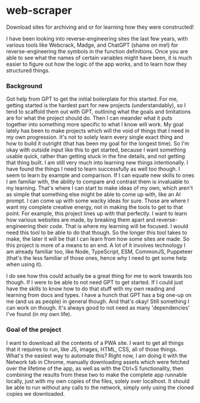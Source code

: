 # web-scraper

Download sites for archiving and or for learning how they were constructed!

I have been looking into reverse-engineering sites the last few years, with various tools like Webcrack, Madge, and ChatGPT (shame on me!) for reverse-engineering the symbols in the function definitions. Once you are able to see what the names of certain variables might have been, it is much easier to figure out how the logic of the app works, and to learn how they structured things.

### Background

Got help from GPT to get the initial boilerplate for this started. For me, getting started is the hardest part for new projects (understandably), so I tend to scaffold them out with GPT, outlining what the goals and limitations are for what the project should do. Then I can meander what it puts together into something more specific to what I know will work. My goal lately has been to make projects which will the void of things that I need in my own progression. It's not to solely learn every single exact thing and how to build it outright (that has been my goal for the longest time). So I'm okay with outside input like this to get started, because I want something usable quick, rather than getting stuck in the fine details, and not getting that thing built. I am still very much into learning new things intentionally. I have found the things I need to learn successfully as well too though. I seem to learn by example and comparison. If I can equate new skills to ones I am familiar with, the ability to compare and contrast them is invaluable to my learning. That's where I can start to make ideas of my own, which aren't as simple that something else might be able to come up with, like an AI prompt. I can come up with some wacky ideas for sure. Those are where I want my complete creative energy, not in making the tools to get to that point. For example, this project lines up with that perfectly. I want to learn how various websites are made, by breaking them apart and reverse-engineering their code. That is where my learning will be focused. I would need this tool to be able to do that though. So the longer this tool takes to make, the later it will be that I can learn from how some sites are made. So this project is more of a means to an end. A lot of it involves technology I am already familiar too, like Node, TypeScript, ESM, CommonJS, Puppeteer (that's the less familiar of those ones, hence why I need to get some help when using it).

I do see how this could actually be a great thing for me to work towards too though. If I were to be able to not need GPT to get started. If I could just have the skills to know how to do that stuff with my own reading and learning from docs and types. I have a hunch that GPT has a big one-up on me (and us as people) in general though. And that's okay! Still something I can work on though. It's always good to not need as many 'dependencies' I've found (in my own life).

### Goal of the project

I want to download all the contents of a PWA site. I want to get all things that it requires to run, like JS, images, HTML, CSS, all of those things. What's the easiest way to automate this? Right now, I am doing it with the Network tab in Chrome, manually downloading assets which were fetched over the lifetime of the app, as well as with the Ctrl+S functionality, then combining the results from these two to make the complete app runnable locally, just with my own copies of the files, solely over localhost. It should be able to run without any calls to the network, simply only using the cloned copies we downloaded.
